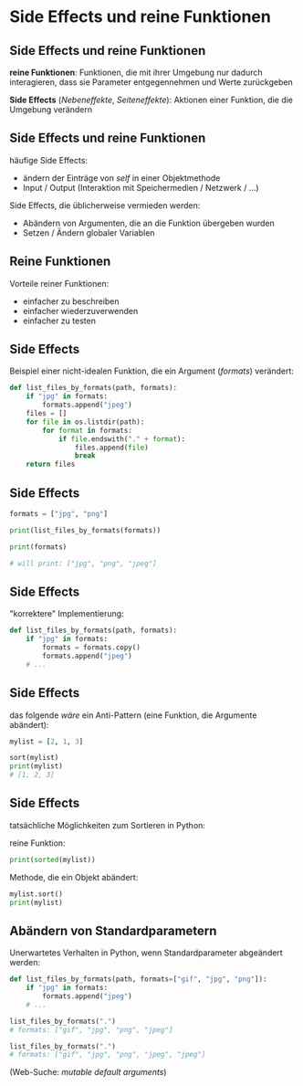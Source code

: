# Side Effects und reine Funktionen

## Side Effects und reine Funktionen

**reine Funktionen**: Funktionen, die mit ihrer Umgebung nur dadurch interagieren, dass sie Parameter entgegennehmen und Werte zurückgeben

**Side Effects** (_Nebeneffekte_, _Seiteneffekte_): Aktionen einer Funktion, die die Umgebung verändern

## Side Effects und reine Funktionen

häufige Side Effects:

- ändern der Einträge von _self_ in einer Objektmethode
- Input / Output (Interaktion mit Speichermedien / Netzwerk / ...)

Side Effects, die üblicherweise vermieden werden:

- Abändern von Argumenten, die an die Funktion übergeben wurden
- Setzen / Ändern globaler Variablen

## Reine Funktionen

Vorteile reiner Funktionen:

- einfacher zu beschreiben
- einfacher wiederzuverwenden
- einfacher zu testen

## Side Effects

Beispiel einer nicht-idealen Funktion, die ein Argument (_formats_) verändert:

```py
def list_files_by_formats(path, formats):
    if "jpg" in formats:
        formats.append("jpeg")
    files = []
    for file in os.listdir(path):
        for format in formats:
            if file.endswith("." + format):
                files.append(file)
                break
    return files
```

## Side Effects

```py
formats = ["jpg", "png"]

print(list_files_by_formats(formats))

print(formats)

# will print: ["jpg", "png", "jpeg"]
```

## Side Effects

"korrektere" Implementierung:

```py
def list_files_by_formats(path, formats):
    if "jpg" in formats:
        formats = formats.copy()
        formats.append("jpeg")
    # ...
```

## Side Effects

das folgende _wäre_ ein Anti-Pattern (eine Funktion, die Argumente abändert):

```py
mylist = [2, 1, 3]

sort(mylist)
print(mylist)
# [1, 2, 3]
```

## Side Effects

tatsächliche Möglichkeiten zum Sortieren in Python:

reine Funktion:

```py
print(sorted(mylist))
```

Methode, die ein Objekt abändert:

```py
mylist.sort()
print(mylist)
```

## Abändern von Standardparametern

Unerwartetes Verhalten in Python, wenn Standardparameter abgeändert werden:

```py
def list_files_by_formats(path, formats=["gif", "jpg", "png"]):
    if "jpg" in formats:
        formats.append("jpeg")
    # ...
```

```py
list_files_by_formats(".")
# formats: ["gif", "jpg", "png", "jpeg"]

list_files_by_formats(".")
# formats: ["gif", "jpg", "png", "jpeg", "jpeg"]
```

(Web-Suche: _mutable default arguments_)
